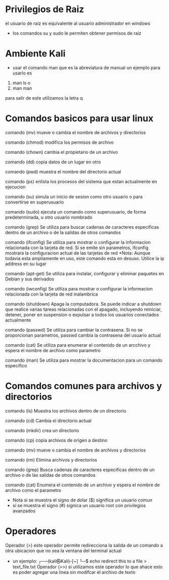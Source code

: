 # Privilegios de Raiz
el usuario de raiz es equivalente al usuario administrador en windows

* los comandos su y sudo le permiten obtener permisos de raiz

# Ambiente Kali

* usar el comando man que es la abreviatura de manual un ejemplo para usarlo es 

1. man ls
o
2. man man

para salir de este utilizamos la letra q

# Comandos basicos para usar linux

comando (mv)
mueve o cambia el nombre de archivos y directorios

comando (chmod)
modifica los permisos de archivo

comando (chown)
cambia el propietario de un archivo

comando (dd)
copia datos de un lugar en otro

comando (pwd)
muestra el nombre del directorio actual

comando (ps)
enlista los procesos del sistema que estan actualmente en ejecucion

comando (su)
simula un inicio de sesion como otro usuario o para convertirse en superusuario

comando (sudo)
ejecuta un comando como superusuario, de forma predeterminada, u otro usuario nombrado

comando (grep)
Se utiliza para buscar cadenas de caracteres especificas dentro de un archivo o de la salidas de otros comandos

comando (ifconfig)
Se utiliza para mostrar o configurar la informacion relacionada con la tarjeta de red. Si se emite sin parametros, ifconfig
mostrara la configuracion actual de las tarjetas de red 
*Nota: Aunque todavia esta ampliamente en uso, este comando esta en desuso. Utilice la ip address en su lugar

comando (apt-get)
Se utiliza para instalar, configurar y eliminar paquetes en Debian y sus derivados

comando (iwconfig)
Se utiliza para mostrar o configurar la informacion relacionada con la tarjeta de red inalambrica

comando (shutdown)
Apaga la computadora. Se puede indicar a shutdown que realice varias tareas relacionadas con el apagado, incluyendo reiniciar, detener, poner en suspension o expulsar a todos los usuarios conectados actualmente

comando (passwd)
Se utiliza para cambiar la contrasena. Si no se proporcionan parametros, passwd cambia la contrasena del usuario actual

comando (cat)
Se utiliza para enumerar el contenido de un arcchivo y espera el nombre de archivo como parametro

comando (man)
Se utiliza para mostrar la documentacion para un comando especifico


# Comandos comunes para archivos y directorios

comando (ls)
Muestra los archivos dentro de un directorio

comando (cd)
Cambia el directorio actual

comando (mkdir)
crea un directorio

comando (cp)
copia archivos de origen a destino

comando (mv)
mueve o cambia el nombre de archivos y directorios

comando (rm)
Elimina archivos y directorios

comando (grep)
Busca cadenas de caracteres especificas dentro de un archivo o de las salidas de otros comandos

comando (cat)
Enumera el contenido de un archivo y espera el nombre de archivo como el parametro

* Nota si se muestra el signo de dolar ($)
significa un usuario comun
* si se muestra el signo (#)
signica un usuario root con privilegios avanzados

# Operadores

Operador (>)
este operador permite redirecciona la salida de un comando a otra ubicacion que no sea la ventana del terminal actual
* un ejemplo:
┌──(kali㉿Kali)-[~]
└─$ echo redirect this to a file > text_file.txt
Operador (>>)
si utilizamos este operador lo que ahace esto es poder agregar una linea sin modifcar el archivo de texto